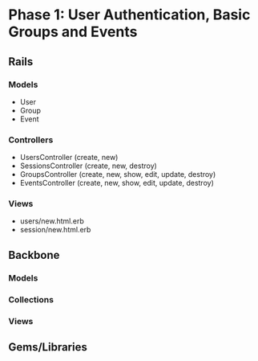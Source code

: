 # Phase 1: User Authentication, Basic Groups and Events

## Rails
### Models
* User
* Group
* Event

### Controllers
* UsersController (create, new)
* SessionsController (create, new, destroy)
* GroupsController (create, new, show, edit, update, destroy)
* EventsController (create, new, show, edit, update, destroy)

### Views
* users/new.html.erb
* session/new.html.erb

## Backbone
### Models

### Collections

### Views

## Gems/Libraries
